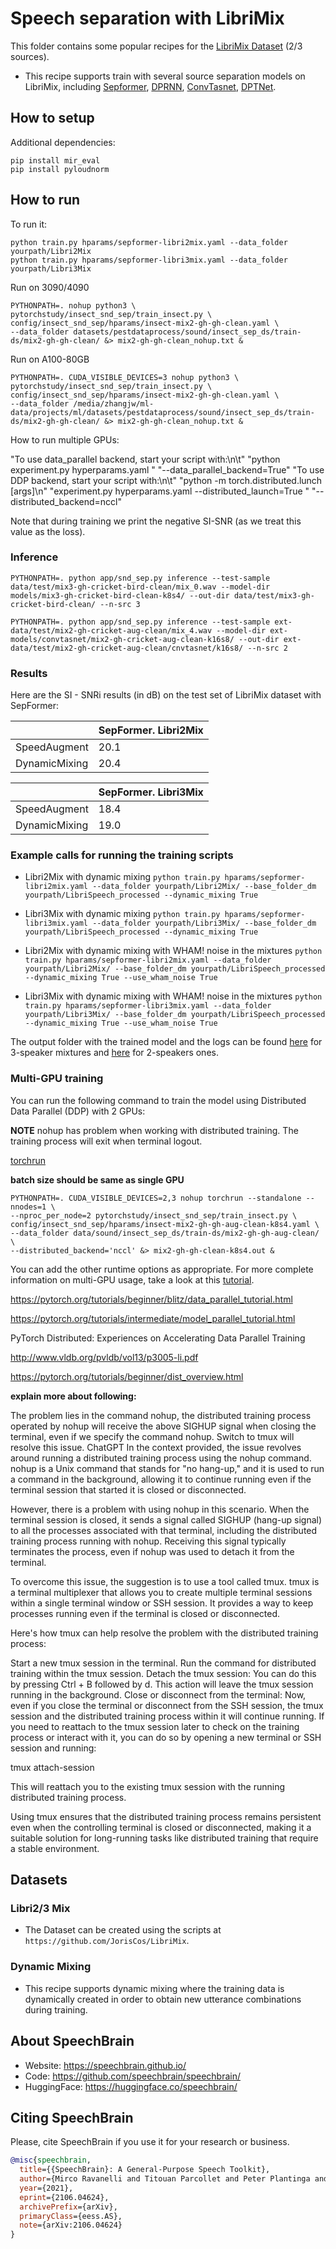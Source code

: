 # Speech separation with LibriMix

This folder contains some popular recipes for the [LibriMix Dataset](https://arxiv.org/pdf/2005.11262.pdf) (2/3 sources).

* This recipe supports train with several source separation models on LibriMix, including [Sepformer](https://arxiv.org/abs/2010.13154), [DPRNN](https://arxiv.org/abs/1910.06379), [ConvTasnet](https://arxiv.org/abs/1809.07454), [DPTNet](https://arxiv.org/abs/2007.13975).

## How to setup

Additional dependencies:
```
pip install mir_eval
pip install pyloudnorm
```

## How to run
To run it:

```shell
python train.py hparams/sepformer-libri2mix.yaml --data_folder yourpath/Libri2Mix
python train.py hparams/sepformer-libri3mix.yaml --data_folder yourpath/Libri3Mix
```

Run on 3090/4090

```shell
PYTHONPATH=. nohup python3 \
pytorchstudy/insect_snd_sep/train_insect.py \
config/insect_snd_sep/hparams/insect-mix2-gh-gh-clean.yaml \
--data_folder datasets/pestdataprocess/sound/insect_sep_ds/train-ds/mix2-gh-gh-clean/ &> mix2-gh-gh-clean_nohup.txt &
```

Run on A100-80GB

```shell
PYTHONPATH=. CUDA_VISIBLE_DEVICES=3 nohup python3 \
pytorchstudy/insect_snd_sep/train_insect.py \
config/insect_snd_sep/hparams/insect-mix2-gh-gh-clean.yaml \
--data_folder /media/zhangjw/ml-data/projects/ml/datasets/pestdataprocess/sound/insect_sep_ds/train-ds/mix2-gh-gh-clean/ &> mix2-gh-gh-clean_nohup.txt &
```

How to run multiple GPUs:

  "To use data_parallel backend, start your script with:\n\t"
                "python experiment.py hyperparams.yaml "
                "--data_parallel_backend=True"
                "To use DDP backend, start your script with:\n\t"
                "python -m torch.distributed.lunch [args]\n"
                "experiment.py hyperparams.yaml --distributed_launch=True "
                "--distributed_backend=nccl"


Note that during training we print the negative SI-SNR (as we treat this value as the loss).

### Inference

```shell
PYTHONPATH=. python app/snd_sep.py inference --test-sample data/test/mix3-gh-cricket-bird-clean/mix_0.wav --model-dir models/mix3-gh-cricket-bird-clean-k8s4/ --out-dir data/test/mix3-gh-cricket-bird-clean/ --n-src 3

PYTHONPATH=. python app/snd_sep.py inference --test-sample ext-data/test/mix2-gh-cricket-aug-clean/mix_4.wav --model-dir ext-models/convtasnet/mix2-gh-cricket-aug-clean-k16s8/ --out-dir ext-data/test/mix2-gh-cricket-aug-clean/cnvtasnet/k16s8/ --n-src 2
```

### Results

Here are the SI - SNRi results (in dB) on the test set of LibriMix dataset with SepFormer:

| | SepFormer. Libri2Mix |
| --- | --- |
|SpeedAugment | 20.1|
|DynamicMixing | 20.4|


| | SepFormer. Libri3Mix |
| --- | --- |
|SpeedAugment | 18.4|
|DynamicMixing | 19.0|


### Example calls for running the training scripts

* Libri2Mix with dynamic mixing `python train.py hparams/sepformer-libri2mix.yaml --data_folder yourpath/Libri2Mix/ --base_folder_dm yourpath/LibriSpeech_processed --dynamic_mixing True`

* Libri3Mix with dynamic mixing `python train.py hparams/sepformer-libri3mix.yaml --data_folder yourpath/Libri3Mix/ --base_folder_dm yourpath/LibriSpeech_processed --dynamic_mixing True`

* Libri2Mix with dynamic mixing with WHAM! noise in the mixtures `python train.py hparams/sepformer-libri2mix.yaml --data_folder yourpath/Libri2Mix/ --base_folder_dm yourpath/LibriSpeech_processed --dynamic_mixing True --use_wham_noise True`

* Libri3Mix with dynamic mixing with WHAM! noise in the mixtures `python train.py hparams/sepformer-libri3mix.yaml --data_folder yourpath/Libri3Mix/ --base_folder_dm yourpath/LibriSpeech_processed --dynamic_mixing True --use_wham_noise True`


The output folder with the trained model and the logs can be found [here](https://drive.google.com/drive/folders/1DN49LtAs6cq1X0jZ8tRMlh2Pj6AecClz?usp=sharing) for 3-speaker mixtures and [here](https://drive.google.com/drive/folders/1NPTXw4i9Vmahhr5BSQQa-ZTTm45FwYJA?usp=sharing) for 2-speakers ones.

### Multi-GPU training

You can run the following command to train the model using Distributed Data Parallel (DDP) with 2 GPUs:

**NOTE** nohup has problem when working with distributed training. The training process will exit
when terminal logout.

[torchrun](https://pytorch.org/docs/stable/elastic/run.html)

**batch size should be same as single GPU**

```shell
PYTHONPATH=. CUDA_VISIBLE_DEVICES=2,3 nohup torchrun --standalone --nnodes=1 \
--nproc_per_node=2 pytorchstudy/insect_snd_sep/train_insect.py \
config/insect_snd_sep/hparams/insect-mix2-gh-gh-aug-clean-k8s4.yaml \
--data_folder data/sound/insect_sep_ds/train-ds/mix2-gh-gh-aug-clean/ \
--distributed_backend='nccl' &> mix2-gh-gh-clean-k8s4.out &
```

You can add the other runtime options as appropriate. For more complete information on multi-GPU usage, take a look at this [tutorial](https://colab.research.google.com/drive/13pBUacPiotw1IvyffvGZ-HrtBr9T6l15?usp=sharing).


https://pytorch.org/tutorials/beginner/blitz/data_parallel_tutorial.html

https://pytorch.org/tutorials/intermediate/model_parallel_tutorial.html

PyTorch Distributed: Experiences on Accelerating
Data Parallel Training

http://www.vldb.org/pvldb/vol13/p3005-li.pdf

https://pytorch.org/tutorials/beginner/dist_overview.html

**explain more about following:**

The problem lies in the command nohup, the distributed training process operated by nohup will receive the above SIGHUP signal when closing the terminal, even if we specify the command nohup. Switch to tmux will resolve this issue.
ChatGPT
In the context provided, the issue revolves around running a distributed training process using the nohup command. nohup is a Unix command that stands for "no hang-up," and it is used to run a command in the background, allowing it to continue running even if the terminal session that started it is closed or disconnected.

However, there is a problem with using nohup in this scenario. When the terminal session is closed, it sends a signal called SIGHUP (hang-up signal) to all the processes associated with that terminal, including the distributed training process running with nohup. Receiving this signal typically terminates the process, even if nohup was used to detach it from the terminal.

To overcome this issue, the suggestion is to use a tool called tmux. tmux is a terminal multiplexer that allows you to create multiple terminal sessions within a single terminal window or SSH session. It provides a way to keep processes running even if the terminal is closed or disconnected.

Here's how tmux can help resolve the problem with the distributed training process:

Start a new tmux session in the terminal.
Run the command for distributed training within the tmux session.
Detach the tmux session: You can do this by pressing Ctrl + B followed by d. This action will leave the tmux session running in the background.
Close or disconnect from the terminal: Now, even if you close the terminal or disconnect from the SSH session, the tmux session and the distributed training process within it will continue running.
If you need to reattach to the tmux session later to check on the training process or interact with it, you can do so by opening a new terminal or SSH session and running:

tmux attach-session

This will reattach you to the existing tmux session with the running distributed training process.

Using tmux ensures that the distributed training process remains persistent even when the controlling terminal is closed or disconnected, making it a suitable solution for long-running tasks like distributed training that require a stable environment.

## Datasets

### Libri2/3 Mix
* The Dataset can be created using the scripts at `https://github.com/JorisCos/LibriMix`.


### Dynamic Mixing

* This recipe supports dynamic mixing where the training data is dynamically created in order to obtain new utterance combinations during training.


## **About SpeechBrain**
- Website: https://speechbrain.github.io/
- Code: https://github.com/speechbrain/speechbrain/
- HuggingFace: https://huggingface.co/speechbrain/


## **Citing SpeechBrain**
Please, cite SpeechBrain if you use it for your research or business.

```bibtex
@misc{speechbrain,
  title={{SpeechBrain}: A General-Purpose Speech Toolkit},
  author={Mirco Ravanelli and Titouan Parcollet and Peter Plantinga and Aku Rouhe and Samuele Cornell and Loren Lugosch and Cem Subakan and Nauman Dawalatabad and Abdelwahab Heba and Jianyuan Zhong and Ju-Chieh Chou and Sung-Lin Yeh and Szu-Wei Fu and Chien-Feng Liao and Elena Rastorgueva and François Grondin and William Aris and Hwidong Na and Yan Gao and Renato De Mori and Yoshua Bengio},
  year={2021},
  eprint={2106.04624},
  archivePrefix={arXiv},
  primaryClass={eess.AS},
  note={arXiv:2106.04624}
}
```

